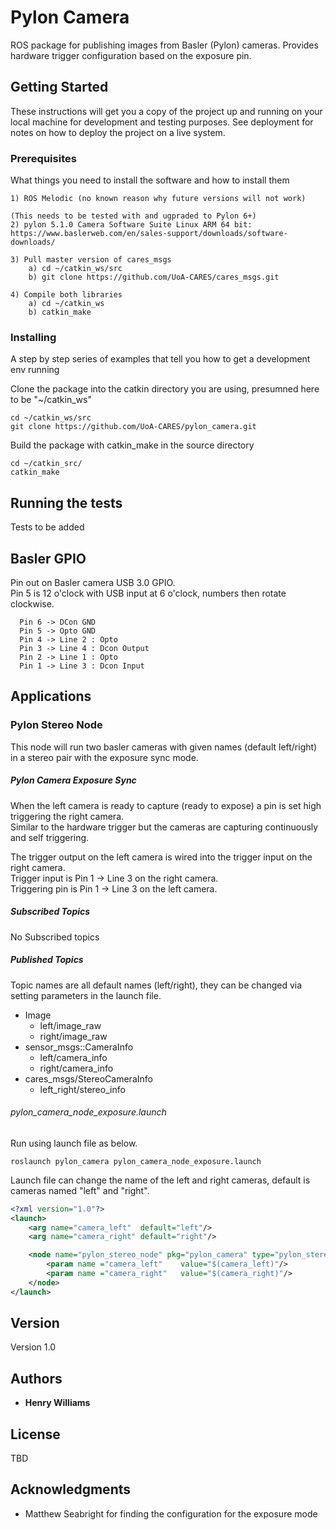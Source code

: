# Pylon Camera

ROS package for publishing images from Basler (Pylon) cameras. Provides hardware trigger configuration based on the exposure pin.

## Getting Started

These instructions will get you a copy of the project up and running on your local machine for development and testing purposes. See deployment for notes on how to deploy the project on a live system.

### Prerequisites

What things you need to install the software and how to install them

```
1) ROS Melodic (no known reason why future versions will not work)

(This needs to be tested with and ugpraded to Pylon 6+)
2) pylon 5.1.0 Camera Software Suite Linux ARM 64 bit: https://www.baslerweb.com/en/sales-support/downloads/software-downloads/

3) Pull master version of cares_msgs
    a) cd ~/catkin_ws/src
    b) git clone https://github.com/UoA-CARES/cares_msgs.git

4) Compile both libraries
    a) cd ~/catkin_ws
    b) catkin_make
```

### Installing

A step by step series of examples that tell you how to get a development env running

Clone the package into the catkin directory you are using, presumned here to be "~/catkin_ws"

```
cd ~/catkin_ws/src
git clone https://github.com/UoA-CARES/pylon_camera.git
```

Build the package with catkin_make in the source directory

```
cd ~/catkin_src/
catkin_make
```

## Running the tests

Tests to be added

## Basler GPIO

Pin out on Basler camera USB 3.0 GPIO.\
Pin 5 is 12 o'clock with USB input at 6 o'clock, numbers then rotate clockwise.

```
  Pin 6 -> DCon GND
  Pin 5 -> Opto GND
  Pin 4 -> Line 2 : Opto
  Pin 3 -> Line 4 : Dcon Output
  Pin 2 -> Line 1 : Opto
  Pin 1 -> Line 3 : Dcon Input
```

## Applications

### Pylon Stereo Node

This node will run two basler cameras with given names (default left/right) in a stereo pair with the exposure sync mode.

##### Pylon Camera Exposure Sync

When the left camera is ready to capture (ready to expose) a pin is set high triggering the right camera.\
Similar to the hardware trigger but the cameras are capturing continuously and self triggering.

The trigger output on the left camera is wired into the trigger input on the right camera.\
Trigger input is Pin 1 -> Line 3 on the right camera.\
Triggering pin is Pin 1 -> Line 3 on the left camera.

##### Subscribed Topics
No Subscribed topics

##### Published Topics
Topic names are all default names (left/right), they can be changed via setting parameters in the launch file.

* Image
  * left/image_raw
  * right/image_raw
* sensor_msgs::CameraInfo
  * left/camera_info
  * right/camera_info
* cares_msgs/StereoCameraInfo
  * left_right/stereo_info

###### pylon_camera_node_exposure.launch
Run using launch file as below.

```
roslaunch pylon_camera pylon_camera_node_exposure.launch
```

Launch file can change the name of the left and right cameras, default is cameras named "left" and "right".

```xml
<?xml version="1.0"?>
<launch>
    <arg name="camera_left"  default="left"/>
    <arg name="camera_right" default="right"/>

    <node name="pylon_stereo_node" pkg="pylon_camera" type="pylon_stereo_node" output="screen">
    	<param name ="camera_left"    value="$(camera_left)"/>
		<param name ="camera_right"   value="$(camera_right)"/>
    </node>
</launch>

```

## Version

Version 1.0

## Authors

* **Henry Williams**

## License

TBD

## Acknowledgments

* Matthew Seabright for finding the configuration for the exposure mode


